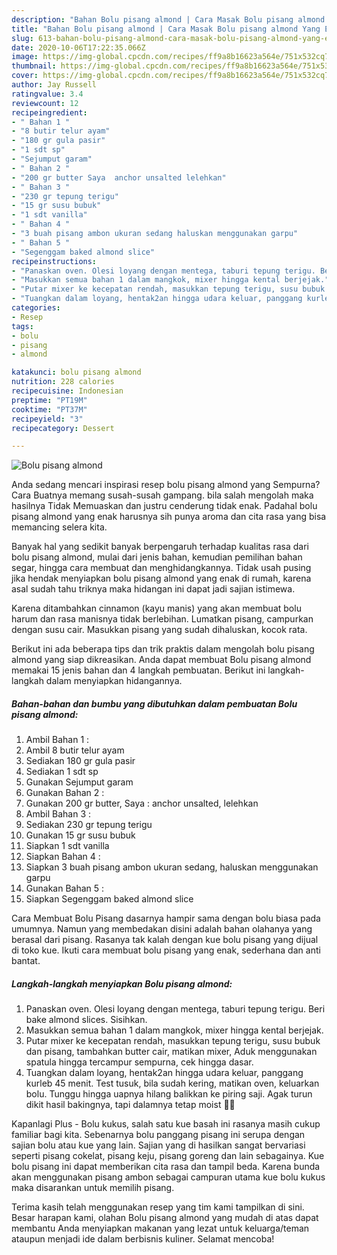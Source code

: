 ```yaml
---
description: "Bahan Bolu pisang almond | Cara Masak Bolu pisang almond Yang Enak dan Simpel"
title: "Bahan Bolu pisang almond | Cara Masak Bolu pisang almond Yang Enak dan Simpel"
slug: 613-bahan-bolu-pisang-almond-cara-masak-bolu-pisang-almond-yang-enak-dan-simpel
date: 2020-10-06T17:22:35.066Z
image: https://img-global.cpcdn.com/recipes/ff9a8b16623a564e/751x532cq70/bolu-pisang-almond-foto-resep-utama.jpg
thumbnail: https://img-global.cpcdn.com/recipes/ff9a8b16623a564e/751x532cq70/bolu-pisang-almond-foto-resep-utama.jpg
cover: https://img-global.cpcdn.com/recipes/ff9a8b16623a564e/751x532cq70/bolu-pisang-almond-foto-resep-utama.jpg
author: Jay Russell
ratingvalue: 3.4
reviewcount: 12
recipeingredient:
- " Bahan 1 "
- "8 butir telur ayam"
- "180 gr gula pasir"
- "1 sdt sp"
- "Sejumput garam"
- " Bahan 2 "
- "200 gr butter Saya  anchor unsalted lelehkan"
- " Bahan 3 "
- "230 gr tepung terigu"
- "15 gr susu bubuk"
- "1 sdt vanilla"
- " Bahan 4 "
- "3 buah pisang ambon ukuran sedang haluskan menggunakan garpu"
- " Bahan 5 "
- "Segenggam baked almond slice"
recipeinstructions:
- "Panaskan oven. Olesi loyang dengan mentega, taburi tepung terigu. Beri bake almond slices. Sisihkan."
- "Masukkan semua bahan 1 dalam mangkok, mixer hingga kental berjejak."
- "Putar mixer ke kecepatan rendah, masukkan tepung terigu, susu bubuk dan pisang, tambahkan butter cair, matikan mixer, Aduk menggunakan spatula hingga tercampur sempurna, cek hingga dasar."
- "Tuangkan dalam loyang, hentak2an hingga udara keluar, panggang kurleb 45 menit. Test tusuk, bila sudah kering, matikan oven, keluarkan bolu. Tunggu hingga uapnya hilang balikkan ke piring saji. Agak turun dikit hasil bakingnya, tapi dalamnya tetap moist 🤩😍"
categories:
- Resep
tags:
- bolu
- pisang
- almond

katakunci: bolu pisang almond 
nutrition: 228 calories
recipecuisine: Indonesian
preptime: "PT19M"
cooktime: "PT37M"
recipeyield: "3"
recipecategory: Dessert

---
```



![Bolu pisang almond](https://img-global.cpcdn.com/recipes/ff9a8b16623a564e/751x532cq70/bolu-pisang-almond-foto-resep-utama.jpg)

Anda sedang mencari inspirasi resep bolu pisang almond yang Sempurna? Cara Buatnya memang susah-susah gampang. bila salah mengolah maka hasilnya Tidak Memuaskan dan justru cenderung tidak enak. Padahal bolu pisang almond yang enak harusnya sih punya aroma dan cita rasa yang bisa memancing selera kita.

Banyak hal yang sedikit banyak berpengaruh terhadap kualitas rasa dari bolu pisang almond, mulai dari jenis bahan, kemudian pemilihan bahan segar, hingga cara membuat dan menghidangkannya. Tidak usah pusing jika hendak menyiapkan bolu pisang almond yang enak di rumah, karena asal sudah tahu triknya maka hidangan ini dapat jadi sajian istimewa.

Karena ditambahkan cinnamon (kayu manis) yang akan membuat bolu harum dan rasa manisnya tidak berlebihan. Lumatkan pisang, campurkan dengan susu cair. Masukkan pisang yang sudah dihaluskan, kocok rata.


Berikut ini ada beberapa tips dan trik praktis dalam mengolah bolu pisang almond yang siap dikreasikan. Anda dapat membuat Bolu pisang almond memakai 15 jenis bahan dan 4 langkah pembuatan. Berikut ini langkah-langkah dalam menyiapkan hidangannya.

<!--inarticleads1-->

##### Bahan-bahan dan bumbu yang dibutuhkan dalam pembuatan Bolu pisang almond:

1. Ambil  Bahan 1 :
1. Ambil 8 butir telur ayam
1. Sediakan 180 gr gula pasir
1. Sediakan 1 sdt sp
1. Gunakan Sejumput garam
1. Gunakan  Bahan 2 :
1. Gunakan 200 gr butter, Saya : anchor unsalted, lelehkan
1. Ambil  Bahan 3 :
1. Sediakan 230 gr tepung terigu
1. Gunakan 15 gr susu bubuk
1. Siapkan 1 sdt vanilla
1. Siapkan  Bahan 4 :
1. Siapkan 3 buah pisang ambon ukuran sedang, haluskan menggunakan garpu
1. Gunakan  Bahan 5 :
1. Siapkan Segenggam baked almond slice


Cara Membuat Bolu Pisang dasarnya hampir sama dengan bolu biasa pada umumnya. Namun yang membedakan disini adalah bahan olahanya yang berasal dari pisang. Rasanya tak kalah dengan kue bolu pisang yang dijual di toko kue. Ikuti cara membuat bolu pisang yang enak, sederhana dan anti bantat. 

<!--inarticleads2-->

##### Langkah-langkah menyiapkan Bolu pisang almond:

1. Panaskan oven. Olesi loyang dengan mentega, taburi tepung terigu. Beri bake almond slices. Sisihkan.
1. Masukkan semua bahan 1 dalam mangkok, mixer hingga kental berjejak.
1. Putar mixer ke kecepatan rendah, masukkan tepung terigu, susu bubuk dan pisang, tambahkan butter cair, matikan mixer, Aduk menggunakan spatula hingga tercampur sempurna, cek hingga dasar.
1. Tuangkan dalam loyang, hentak2an hingga udara keluar, panggang kurleb 45 menit. Test tusuk, bila sudah kering, matikan oven, keluarkan bolu. Tunggu hingga uapnya hilang balikkan ke piring saji. Agak turun dikit hasil bakingnya, tapi dalamnya tetap moist 🤩😍


Kapanlagi Plus - Bolu kukus, salah satu kue basah ini rasanya masih cukup familiar bagi kita. Sebenarnya bolu panggang pisang ini serupa dengan sajian bolu atau kue yang lain. Sajian yang di hasilkan sangat bervariasi seperti pisang cokelat, pisang keju, pisang goreng dan lain sebagainya. Kue bolu pisang ini dapat memberikan cita rasa dan tampil beda. Karena bunda akan menggunakan pisang ambon sebagai campuran utama kue bolu kukus maka disarankan untuk memilih pisang. 

Terima kasih telah menggunakan resep yang tim kami tampilkan di sini. Besar harapan kami, olahan Bolu pisang almond yang mudah di atas dapat membantu Anda menyiapkan makanan yang lezat untuk keluarga/teman ataupun menjadi ide dalam berbisnis kuliner. Selamat mencoba!
